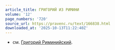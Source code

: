 ```yaml
---
article_title: ГРИГОРИЙ ИЗ РИМИНИ
volume: '12'
page_numbers: '720'
source_url: https://pravenc.ru/text/166838.html
downloaded_at: '2025-10-13T11:22:40Z'
---
```


- см. [Григорий Риминийский](<https://pravenc.ru/text/Григорий Риминийский.html>).
